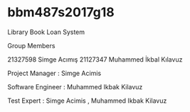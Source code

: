# bbm487s2017g18
Library Book Loan System

Group Members

21327598  Simge Acımış
21127347 Muhammed İkbal Kılavuz


Project Manager : Simge Acimis


Software Engineer : Muhammed Ikbak Kilavuz


Test Expert : Simge Acimis ,  Muhammed Ikbak Kilavuz
